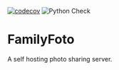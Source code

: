 [![codecov](https://codecov.io/gh/Segelzwerg/FamilyFoto/branch/master/graph/badge.svg?token=G695SHB57X)](https://codecov.io/gh/Segelzwerg/FamilyFoto) ![Python Check](https://github.com/Segelzwerg/FamilyFoto/workflows/Python%20Check/badge.svg)
# FamilyFoto
A self hosting photo sharing server.
